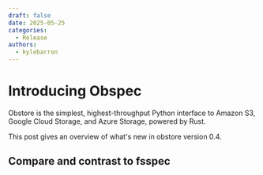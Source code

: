 ```yaml
---
draft: false
date: 2025-05-25
categories:
  - Release
authors:
  - kylebarron
---
```


# Introducing Obspec



Obstore is the simplest, highest-throughput Python interface to Amazon S3, Google Cloud Storage, and Azure Storage, powered by Rust.

This post gives an overview of what's new in obstore version 0.4.

<!-- more -->


## Compare and contrast to fsspec

